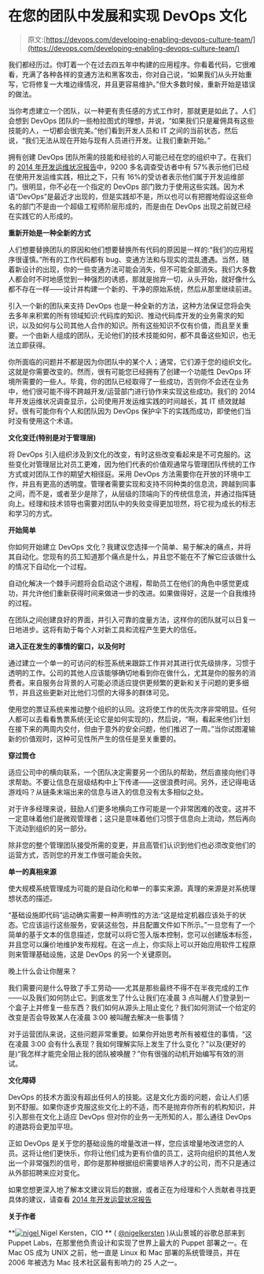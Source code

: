 # 在您的团队中发展和实现 DevOps 文化

> 原文:[https://devops.com/developing-enabling-devops-culture-team/](https://devops.com/developing-enabling-devops-culture-team/)

我们都经历过。你盯着一个在过去四五年中构建的应用程序。你看着代码，它很难看，充满了各种各样的变通方法和黑客攻击，你对自己说，“如果我们从头开始重写，它将修复一大堆边缘情况，并且更容易维护。”但大多数时候，重新开始是错误的做法。

当你考虑建立一个团队，以一种更有责任感的方式工作时，那就更是如此了。人们会想到 DevOps 团队的一些柏拉图式的理想，并说，“如果我们只是雇佣具有这些技能的人，一切都会很完美。”他们看到开发人员和 IT 之间的当前状态，然后说，“我们无法从现在开始与现有人员进行开发。让我们重新开始。”

拥有创建 DevOps 团队所需的技能和经验的人可能已经在您的组织中了。在我们的 [2014 年开发运维状况报告](http://puppetlabs.com/2014-devops-report)中，9200 多名调查受访者中有 57%表示他们已经在使用开发运维实践，相比之下，只有 16%的受访者表示他们属于开发运维部门。很明显，你不必在一个指定的 DevOps 部门致力于使用这些实践。因为术语“DevOps”是最近才出现的，但是实践却不是，所以也可以有把握地假设这些命名的部门不是由一个超级工程师阶层形成的，而是由在 DevOps 出现之前就已经在实践它的人形成的。

**重新开始是一种全新的方式**

人们想要替换团队的原因和他们想要替换所有代码的原因是一样的:“我们的应用程序很谨慎。”所有的工作代码都有 bug、变通方法和与现实的混乱遭遇。当然，随着新设计的出现，你的一些变通方法可能会消失，但不可能全部消失。我们大多数人都会时不时地感觉到一种强烈的诱惑，那就是抛弃一切，从头开始，就好像什么都不存在一样——设计并构建一个新的、干净的原始系统，然后从那里继续前进。

引入一个新的团队来支持 DevOps 也是一种全新的方法，这种方法保证您将会失去多年来积累的所有领域知识:代码库的知识、推动代码库开发的业务需求的知识，以及如何与公司其他人合作的知识。所有这些知识不仅有价值，而且至关重要。一个由新人组成的团队，无论他们的技术技能如何，都不具备这些知识，也无法立即获得。

你所面临的问题并不都是因为你团队中的某个人；通常，它们源于您的组织文化。这就是你需要改变的。然而，很有可能您已经拥有了创建一个功能性 DevOps 环境所需要的一些人。毕竟，你的团队已经取得了一些成功，否则你不会还在业务中，他们很可能不得不跨越开发/运营部门进行协作来实现这些成功。我们的 2014 年开发运维状况调查显示，公司使用开发运维实践的时间越长，其 IT 绩效就越好。很有可能你有个人和团队因为 DevOps 保护伞下的实践而成功，即使他们当时没有使用这个术语。

**文化变迁(特别是对于管理层)**

将 DevOps 引入组织涉及到文化的改变，有时这些改变看起来是不可克服的。这些变化对管理层比对员工更难，因为他们代表的价值观通常与管理团队传统的工作方式或对团队工作的期望大相径庭。采用 DevOps 方法需要你在开放的环境中工作，并且有更高的透明度。管理者需要实现和支持不同种类的信息流，跨越到同事之间，而不是，或者至少是除了，从层级的顶端向下的传统信息流，并通过指挥链向上。经理和技术领导也需要对团队中的失败变得更加坦然，将它视为成长的标志和学习的方式。

**开始简单**

你如何开始建立 DevOps 文化？我建议您选择一个简单、易于解决的痛点，并将其自动化。您现有的员工知道那个痛点是什么，并且您不能在不了解它应该做什么的情况下自动化一个过程。

自动化解决一个棘手问题将会启动这个进程，帮助员工在他们的角色中感觉更成功，并允许他们重新获得时间来做进一步的改进。如果做得好，这是一个自我维持的过程。

在团队之间创建良好的界面，并引入可靠的度量方法，这样你的团队就可以日复一日地进步。这将有助于每个人对新工具和流程产生更大的信任。

**进入正在发生的事情的窗口，以及何时**

通过建立一个单一的可访问的标签系统来跟踪工作并对其进行优先级排序，习惯于透明的工作。公司的其他人应该能够确切地看到你在做什么，尤其是你的服务的消费者。来自服务台背景的人可能必须适应提供更频繁的更新和关于问题的更多细节，并且这些更新对比他们习惯的大得多的群体可见。

使用您的票证系统来推动整个组织的认同。这将使工作的优先次序非常明显。任何人都可以去看看售票系统(无论它是如何实现的)，然后说，“啊，看起来他们计划在接下来的两周内交付，但由于意外的安全问题，他们推迟了一周。”当你试图灌输新的价值观时，这种可见性所产生的信任是至关重要的。

**穿过筒仓**

适应公司中的横向联系，一个团队决定需要另一个团队的帮助，然后直接向他们寻求帮助。不要让信息在层级结构中上下传递——这很浪费时间。另外，还记得电话游戏吗？从链条末端出来的信息与进入的信息没有太多相似之处。

对于许多经理来说，鼓励人们更多地横向工作可能是一个非常困难的改变。这并不一定意味着他们是微观管理者；这只是意味着他们习惯于信息向上流动，然后再向下流动到组织的另一部分。

除非您的整个管理团队接受所需的变更，并且高管们认识到他们也必须改变他们的运营方式，否则您的开发工作很可能会失败。

**单一的真相来源**

使大规模系统管理成为可能的是自动化和单一的事实来源。真理的来源是对系统理想状态的描述。

“基础设施即代码”运动确实需要一种声明性的方法:“这是给定机器应该处于的状态。它应该运行这些服务，安装这些包，并且配置文件如下所示。”一旦您有了一个简单的基于文本的信息描述，您就可以将它签入版本控制，您可以创建版本标签，并且您可以廉价地维护发布规程。在这一点上，你实际上可以开始应用软件工程原则来管理基础设施，这是 DevOps 的另一个关键原则。

晚上什么会让你醒来？

我们需要问是什么导致了手工劳动——尤其是那些最终不得不在半夜完成的工作——以及我们如何防止它。到底发生了什么让我们在凌晨 3 点叫醒人们登录到一个盒子上并修复一些东西？我们如何从源头上阻止变化？我们如何测试一个给定的改变是否会导致某人在凌晨 3:00 被叫醒去解决一些事情？

对于运营团队来说，这些问题非常重要。如果你开始思考所有被框住的事情，“这在凌晨 3:00 会有什么表现？我如何理解实际上发生了什么变化？”以及(更好的是)“我怎样才能完全阻止我的团队被唤醒？”你有很强的动机开始编写有效的测试。

**文化障碍**

DevOps 的技术方面没有超出任何人的技能。这是文化方面的问题，会让人们感到不舒服。如果你逐步克服这些文化上的不适，而不是抛弃你所有的机构知识，并引入那些在文化上适应 DevOps 但对你的业务一无所知的人，那么通往 DevOps 的道路将会更加平坦。

正如 DevOps 是关于您的基础设施的增量改进一样，您应该增量地改进您的人员。这将让他们更快乐，你将让他们成为更有价值的员工，这将向组织的其他人发出一个非常强烈的信号，即你是那种根据组织需要培养人才的公司，而不只是通过从外部招聘来应对变化。

如果您想更深入地了解本文建议背后的数据，或者正在为经理和个人贡献者寻找更具体的建议，请查看 [2014 年开发运营状况报告](http://puppetlabs.com/2014-devops-report)

**关于作者**

**[![nigel](../Images/1486bfd89b8bd1806ddb65d134bf8f82.png) ](https://devops.com/wp-content/uploads/2014/08/nigel.jpg) Nigel Kersten，CIO ** ( [@nigelkersten](https://twitter.com/nigelkersten) )从山景城的谷歌总部来到 Puppet Labs，在那里他负责设计和实现了世界上最大的 Puppet 部署之一。在 Mac OS 成为 UNIX 之前，他一直是 Linux 和 Mac 部署的系统管理员，并在 2006 年被选为 Mac 技术社区最有影响力的 25 人之一。